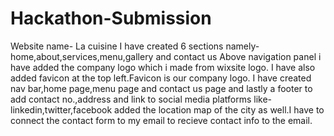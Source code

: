 # Hackathon-Submission
Website name- La cuisine
I have created 6 sections namely-home,about,services,menu,gallery and contact us
Above navigation panel i have added the company logo which i made from wixsite logo.
I have also added favicon at the top left.Favicon is our company logo.
I have created nav bar,home page,menu page and contact us page and lastly a footer to add contact no.,address and link to social media platforms like-linkedin,twitter,facebook
added the location map of the city as well.I have to connect the contact form to my email to recieve contact info to the email.

